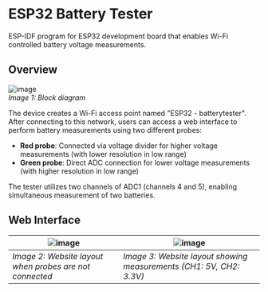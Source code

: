 # ESP32 Battery Tester
ESP-IDF program for ESP32 development board that enables Wi-Fi controlled battery voltage measurements.

## Overview
![image](https://github.com/user-attachments/assets/d28f493a-77b4-4bbe-8813-5f5a2855e7b9)  
*Image 1: Block diagram*

The device creates a Wi-Fi access point named "ESP32 - batterytester". After connecting to this network, users can access a web interface to perform battery measurements using two different probes:

- **Red probe**: Connected via voltage divider for higher voltage measurements (with lower resolution in low range)
- **Green probe**: Direct ADC connection for lower voltage measurements (with higher resolution in low range)

The tester utilizes two channels of ADC1 (channels 4 and 5), enabling simultaneous measurement of two batteries.

## Web Interface
| ![image](https://github.com/user-attachments/assets/5066aab6-7afc-4cd8-b94d-e702210f31ee) | ![image](https://github.com/user-attachments/assets/4ae00c53-346c-42bd-a434-c38bef4a366a)|
|------------|------------|
| *Image 2: Website layout when probes are not connected* | *Image 3: Website layout showing measurements (CH1: 5V, CH2: 3.3V)* |



